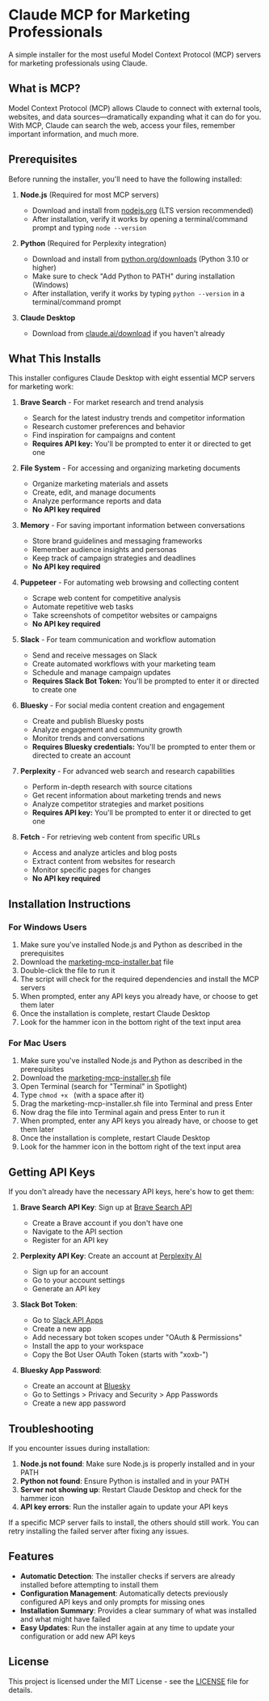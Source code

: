 # Claude MCP for Marketing Professionals

A simple installer for the most useful Model Context Protocol (MCP) servers for marketing professionals using Claude.

## What is MCP?

Model Context Protocol (MCP) allows Claude to connect with external tools, websites, and data sources—dramatically expanding what it can do for you. With MCP, Claude can search the web, access your files, remember important information, and much more.

## Prerequisites

Before running the installer, you'll need to have the following installed:

1. **Node.js** (Required for most MCP servers)
   - Download and install from [nodejs.org](https://nodejs.org/) (LTS version recommended)
   - After installation, verify it works by opening a terminal/command prompt and typing `node --version`

2. **Python** (Required for Perplexity integration)
   - Download and install from [python.org/downloads](https://python.org/downloads/) (Python 3.10 or higher)
   - Make sure to check "Add Python to PATH" during installation (Windows)
   - After installation, verify it works by typing `python --version` in a terminal/command prompt

3. **Claude Desktop**
   - Download from [claude.ai/download](https://claude.ai/download) if you haven't already

## What This Installs

This installer configures Claude Desktop with eight essential MCP servers for marketing work:

1. **Brave Search** - For market research and trend analysis
   - Search for the latest industry trends and competitor information
   - Research customer preferences and behavior
   - Find inspiration for campaigns and content
   - **Requires API key:** You'll be prompted to enter it or directed to get one

2. **File System** - For accessing and organizing marketing documents
   - Organize marketing materials and assets
   - Create, edit, and manage documents
   - Analyze performance reports and data
   - **No API key required**

3. **Memory** - For saving important information between conversations
   - Store brand guidelines and messaging frameworks
   - Remember audience insights and personas
   - Keep track of campaign strategies and deadlines
   - **No API key required**

4. **Puppeteer** - For automating web browsing and collecting content
   - Scrape web content for competitive analysis
   - Automate repetitive web tasks
   - Take screenshots of competitor websites or campaigns
   - **No API key required**

5. **Slack** - For team communication and workflow automation
   - Send and receive messages on Slack
   - Create automated workflows with your marketing team
   - Schedule and manage campaign updates
   - **Requires Slack Bot Token:** You'll be prompted to enter it or directed to create one

6. **Bluesky** - For social media content creation and engagement
   - Create and publish Bluesky posts
   - Analyze engagement and community growth
   - Monitor trends and conversations
   - **Requires Bluesky credentials:** You'll be prompted to enter them or directed to create an account

7. **Perplexity** - For advanced web search and research capabilities
   - Perform in-depth research with source citations
   - Get recent information about marketing trends and news
   - Analyze competitor strategies and market positions
   - **Requires API key:** You'll be prompted to enter it or directed to get one

8. **Fetch** - For retrieving web content from specific URLs
   - Access and analyze articles and blog posts
   - Extract content from websites for research
   - Monitor specific pages for changes
   - **No API key required**

## Installation Instructions

### For Windows Users

1. Make sure you've installed Node.js and Python as described in the prerequisites
2. Download the [marketing-mcp-installer.bat](marketing-mcp-installer.bat) file
3. Double-click the file to run it
4. The script will check for the required dependencies and install the MCP servers
5. When prompted, enter any API keys you already have, or choose to get them later
6. Once the installation is complete, restart Claude Desktop
7. Look for the hammer icon in the bottom right of the text input area

### For Mac Users

1. Make sure you've installed Node.js and Python as described in the prerequisites
2. Download the [marketing-mcp-installer.sh](marketing-mcp-installer.sh) file
3. Open Terminal (search for "Terminal" in Spotlight)
4. Type `chmod +x ` (with a space after it)
5. Drag the marketing-mcp-installer.sh file into Terminal and press Enter
6. Now drag the file into Terminal again and press Enter to run it
7. When prompted, enter any API keys you already have, or choose to get them later
8. Once the installation is complete, restart Claude Desktop
9. Look for the hammer icon in the bottom right of the text input area

## Getting API Keys

If you don't already have the necessary API keys, here's how to get them:

1. **Brave Search API Key**: Sign up at [Brave Search API](https://brave.com/search/api/)
   - Create a Brave account if you don't have one
   - Navigate to the API section
   - Register for an API key

2. **Perplexity API Key**: Create an account at [Perplexity AI](https://perplexity.ai/)
   - Sign up for an account
   - Go to your account settings
   - Generate an API key

3. **Slack Bot Token**: 
   - Go to [Slack API Apps](https://api.slack.com/apps)
   - Create a new app
   - Add necessary bot token scopes under "OAuth & Permissions"
   - Install the app to your workspace
   - Copy the Bot User OAuth Token (starts with "xoxb-")

4. **Bluesky App Password**:
   - Create an account at [Bluesky](https://bsky.app/)
   - Go to Settings > Privacy and Security > App Passwords
   - Create a new app password

## Troubleshooting

If you encounter issues during installation:

1. **Node.js not found**: Make sure Node.js is properly installed and in your PATH
2. **Python not found**: Ensure Python is installed and in your PATH
3. **Server not showing up**: Restart Claude Desktop and check for the hammer icon
4. **API key errors**: Run the installer again to update your API keys

If a specific MCP server fails to install, the others should still work. You can retry installing the failed server after fixing any issues.

## Features

- **Automatic Detection**: The installer checks if servers are already installed before attempting to install them
- **Configuration Management**: Automatically detects previously configured API keys and only prompts for missing ones
- **Installation Summary**: Provides a clear summary of what was installed and what might have failed
- **Easy Updates**: Run the installer again at any time to update your configuration or add new API keys

## License

This project is licensed under the MIT License - see the [LICENSE](LICENSE) file for details.
